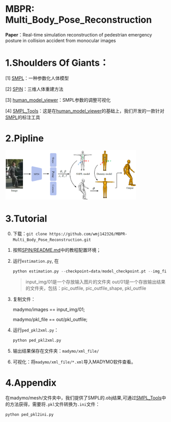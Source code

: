 # MBPR: Multi_Body_Pose_Reconstruction

**Paper**：Real-time simulation reconstruction of pedestrian emergency posture in collision accident from monocular images

# 1.Shoulders Of Giants：

[1] [SMPL](https://smpl.is.tue.mpg.de/)：一种参数化人体模型

[2] [SPIN](https://www.seas.upenn.edu/~nkolot/projects/spin/)：三维人体重建方法

[3] [human_model_viewer](https://github.com/Lemon-XQ/human_model_viewer)：SMPL参数的调整可视化 

[4] [SMPL_Tools](https://github.com/wmj142326/SMPL_Tools)：这是在[human_model_viewer](https://github.com/Lemon-XQ/human_model_viewer)的基础上，我们开发的一款针对[SMPL](https://smpl.is.tue.mpg.de/)的标注工具

# 2.Pipline

<img src="README.assets/image-20221015224211967.png" alt="image-20221015224211967" style="zoom: 40%;" />

# 3.Tutorial

0. 下载：`git clone https://github.com/wmj142326/MBPR-Multi_Body_Pose_Reconstruction.git `

1. 按照[SPIN/README.md](https://github.com/wmj142326/MBPR/tree/master/SPIN#readme)中的教程配置环境；

2. 运行`estimation.py`, 在

   ```python
   python estimation.py --checkpoint=data/model_checkpoint.pt --img_file=input_img/01 --outfile=out/01
   ```
   
   > input_img/01是一个存放输入图片的文件夹
   > out/01是一个存放输出结果的文件夹，包括：pic_outfile, pic_outfile_shape, pkl_outfile

3. 复制文件：

   madymo/images == input_img/01;

   madymo/pkl_file == out/pkl_outfile;

4. 运行`ped_pkl2xml.py`：

   ```python
   python ped_pkl2xml.py
   ```

5. 输出结果保存在文件夹：`madymo/xml_file/`

6. 可视化：将`madymo/xml_file/*.xml`导入MADYMO软件查看。

# 4.Appendix

在madymo/mesh/文件夹中，我们提供了SMPL的.obj结果,可通过[SMPL_Tools](https://github.com/wmj142326/SMPL_Tools)中的方法获得，需要将`.pkl`文件转换为`.ini`文件：
   ```python
python ped_pkl2ini.py
   ```
